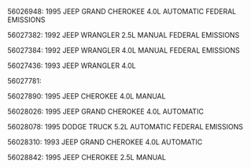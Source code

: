 56026948: 1995 JEEP GRAND CHEROKEE 4.0L AUTOMATIC FEDERAL EMISSIONS 

56027382: 1992 JEEP WRANGLER 2.5L MANUAL FEDERAL EMISSIONS

56027384: 1992 JEEP WRANGLER 4.0L MANUAL FEDERAL EMISSIONS

56027436: 1993 JEEP WRANGLER 4.0L

56027781: 

56027890: 1995 JEEP CHEROKEE 4.0L MANUAL

56028026: 1995 JEEP GRAND CHEROKEE 4.0L AUTOMATIC

56028078: 1995 DODGE TRUCK 5.2L AUTOMATIC FEDERAL EMISSIONS

56028310: 1993 JEEP GRAND CHEROKEE 4.0L AUTOMATIC

56028842: 1995 JEEP CHEROKEE 2.5L MANUAL
